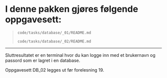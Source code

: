 # I denne pakken gjøres følgende oppgavesett:

> `code/tasks/database/_01/README.md`
> 
> `code/tasks/database/_02/README.md`

---

Sluttresultatet er en terminal hvor du kan logge inn med et brukernavn og passord som er lagret i en database.

Oppgavesett DB_02 legges ut før forelesning 19.